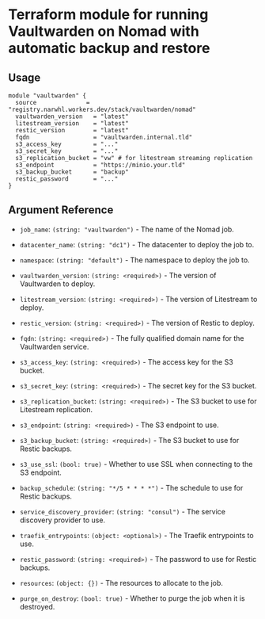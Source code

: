 # Terraform module for running Vaultwarden on Nomad with automatic backup and restore

## Usage

```hcl
module "vaultwarden" {
  source              = "registry.narwhl.workers.dev/stack/vaultwarden/nomad"
  vaultwarden_version   = "latest"
  litestream_version    = "latest"
  restic_version        = "latest"
  fqdn                  = "vaultwarden.internal.tld"
  s3_access_key         = "..."
  s3_secret_key         = "..."
  s3_replication_bucket = "vw" # for litestream streaming replication
  s3_endpoint           = "https://minio.your.tld"
  s3_backup_bucket      = "backup"
  restic_password       = "..."
}
```

## Argument Reference

- `job_name`: `(string: "vaultwarden")` - The name of the Nomad job.

- `datacenter_name`: `(string: "dc1")` - The datacenter to deploy the job to.

- `namespace`: `(string: "default")` - The namespace to deploy the job to.

- `vaultwarden_version`: `(string: <required>)` - The version of Vaultwarden to deploy.

- `litestream_version`: `(string: <required>)` - The version of Litestream to deploy.

- `restic_version`: `(string: <required>)` - The version of Restic to deploy.

- `fqdn`: `(string: <required>)` - The fully qualified domain name for the Vaultwarden service.

- `s3_access_key`: `(string: <required>)` - The access key for the S3 bucket.

- `s3_secret_key`: `(string: <required>)` - The secret key for the S3 bucket.

- `s3_replication_bucket`: `(string: <required>)` - The S3 bucket to use for Litestream replication.

- `s3_endpoint`: `(string: <required>)` - The S3 endpoint to use.

- `s3_backup_bucket`: `(string: <required>)` - The S3 bucket to use for Restic backups.

- `s3_use_ssl`: `(bool: true)` - Whether to use SSL when connecting to the S3 endpoint.

- `backup_schedule`: `(string: "*/5 * * * *")` - The schedule to use for Restic backups.

- `service_discovery_provider`: `(string: "consul")` - The service discovery provider to use.

- `traefik_entrypoints`: `(object: <optional>)` - The Traefik entrypoints to use.

- `restic_password`: `(string: <required>)` - The password to use for Restic backups.

- `resources`: `(object: {})` - The resources to allocate to the job.

- `purge_on_destroy`: `(bool: true)` - Whether to purge the job when it is destroyed.
